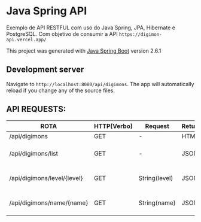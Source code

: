 # Java Spring API

Exemplo de API RESTFUL com uso do Java Spring, JPA, Hibernate e PostgreSQL.
Com objetivo de consumir a API `https://digimon-api.vercel.app/`

This project was generated with [Java Spring Boot](https://spring.io/projects/spring-boot) version 2.6.1

## Development server

Navigate to `http://localhost:8080/api/digimons`. The app will automatically reload if you change any of the source files.

## API REQUESTS:

| ROTA                        | HTTP(Verbo) | Request       | Return | Description                 |
| --------------------------- | ----------- | ------------- | ------ | --------------------------- |
| /api/digimons               | GET         | -             | HTML   | API index                   |
| /api/digimons/list          | GET         | -             | JSON   | Lista todos os Digimons     |
| /api/digimons/level/{level} | GET         | String(level) | JSON   | Lista os Digimons por nível |
| /api/digimons/name/{name}   | GET         | String(name)  | JSON   | Lista o Digimon por nome    |
